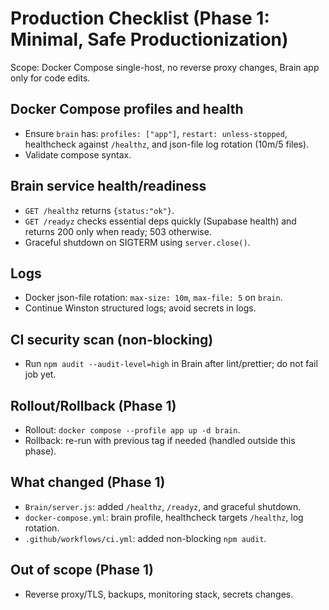 # Production Checklist (Phase 1: Minimal, Safe Productionization)

Scope: Docker Compose single-host, no reverse proxy changes, Brain app only for code edits.

## Docker Compose profiles and health
- Ensure `brain` has: `profiles: ["app"]`, `restart: unless-stopped`, healthcheck against `/healthz`, and json-file log rotation (10m/5 files).
- Validate compose syntax.

## Brain service health/readiness
- `GET /healthz` returns `{status:"ok"}`.
- `GET /readyz` checks essential deps quickly (Supabase health) and returns 200 only when ready; 503 otherwise.
- Graceful shutdown on SIGTERM using `server.close()`.

## Logs
- Docker json-file rotation: `max-size: 10m`, `max-file: 5` on `brain`.
- Continue Winston structured logs; avoid secrets in logs.

## CI security scan (non-blocking)
- Run `npm audit --audit-level=high` in Brain after lint/prettier; do not fail job yet.

## Rollout/Rollback (Phase 1)
- Rollout: `docker compose --profile app up -d brain`.
- Rollback: re-run with previous tag if needed (handled outside this phase).

## What changed (Phase 1)
- `Brain/server.js`: added `/healthz`, `/readyz`, and graceful shutdown.
- `docker-compose.yml`: brain profile, healthcheck targets `/healthz`, log rotation.
- `.github/workflows/ci.yml`: added non-blocking `npm audit`.

## Out of scope (Phase 1)
- Reverse proxy/TLS, backups, monitoring stack, secrets changes.
